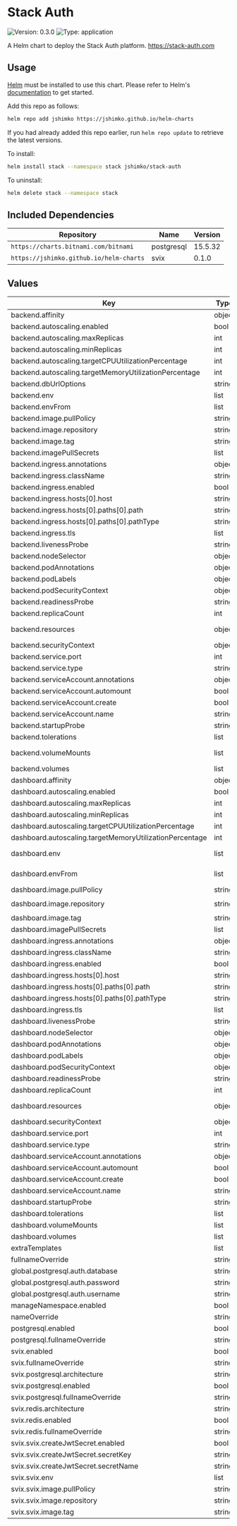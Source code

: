 # Stack Auth

![Version: 0.3.0](https://img.shields.io/badge/Version-0.3.0-informational?style=flat-square) ![Type: application](https://img.shields.io/badge/Type-application-informational?style=flat-square)

A Helm chart to deploy the Stack Auth platform. <https://stack-auth.com>

## Usage

[Helm](https://helm.sh) must be installed to use this chart. Please refer to
Helm's [documentation](https://helm.sh/docs) to get started.

Add this repo as follows:

```sh
helm repo add jshimko https://jshimko.github.io/helm-charts
```

If you had already added this repo earlier, run `helm repo update` to retrieve
the latest versions.

To install:

```sh
helm install stack --namespace stack jshimko/stack-auth
```

To uninstall:

```sh
helm delete stack --namespace stack
```

## Included Dependencies

| Repository                              | Name       | Version |
| --------------------------------------- | ---------- | ------- |
| `https://charts.bitnami.com/bitnami`    | postgresql | 15.5.32 |
| `https://jshimko.github.io/helm-charts` | svix       | 0.1.0   |

## Values

| Key | Type | Default | Description |
|-----|------|---------|-------------|
| backend.affinity | object | `{}` |  |
| backend.autoscaling.enabled | bool | `false` |  |
| backend.autoscaling.maxReplicas | int | `10` |  |
| backend.autoscaling.minReplicas | int | `1` |  |
| backend.autoscaling.targetCPUUtilizationPercentage | int | `80` |  |
| backend.autoscaling.targetMemoryUtilizationPercentage | int | `95` |  |
| backend.dbUrlOptions | string | `"schema=public"` |  |
| backend.env | list | `[]` | Backend environment variables - see available [.env](https://github.com/stack-auth/stack/blob/dev/apps/backend/.env) options |
| backend.envFrom | list | `[]` | Backend environment variables from secrets or configmaps |
| backend.image.pullPolicy | string | `"IfNotPresent"` |  |
| backend.image.repository | string | `"jshimko/stack-backend"` |  |
| backend.image.tag | string | `"dev"` |  |
| backend.imagePullSecrets | list | `[]` |  |
| backend.ingress.annotations | object | `{}` |  |
| backend.ingress.className | string | `""` |  |
| backend.ingress.enabled | bool | `false` |  |
| backend.ingress.hosts[0].host | string | `"example.com"` |  |
| backend.ingress.hosts[0].paths[0].path | string | `"/"` |  |
| backend.ingress.hosts[0].paths[0].pathType | string | `"ImplementationSpecific"` |  |
| backend.ingress.tls | list | `[]` |  |
| backend.livenessProbe | string | `nil` |  |
| backend.nodeSelector | object | `{}` |  |
| backend.podAnnotations | object | `{}` |  |
| backend.podLabels | object | `{}` |  |
| backend.podSecurityContext | object | `{}` |  |
| backend.readinessProbe | string | `nil` |  |
| backend.replicaCount | int | `1` |  |
| backend.resources | object | `{}` | <https://kubernetes.io/docs/concepts/configuration/manage-resources-containers/> |
| backend.securityContext | object | `{}` |  |
| backend.service.port | int | `8102` |  |
| backend.service.type | string | `"ClusterIP"` |  |
| backend.serviceAccount.annotations | object | `{}` |  |
| backend.serviceAccount.automount | bool | `true` |  |
| backend.serviceAccount.create | bool | `true` |  |
| backend.serviceAccount.name | string | `""` |  |
| backend.startupProbe | string | `nil` |  |
| backend.tolerations | list | `[]` |  |
| backend.volumeMounts | list | `[]` | Additional volumeMounts on the output Deployment definition. |
| backend.volumes | list | `[]` | Additional volumes on the output Deployment definition. |
| dashboard.affinity | object | `{}` |  |
| dashboard.autoscaling.enabled | bool | `false` |  |
| dashboard.autoscaling.maxReplicas | int | `10` |  |
| dashboard.autoscaling.minReplicas | int | `1` |  |
| dashboard.autoscaling.targetCPUUtilizationPercentage | int | `80` |  |
| dashboard.autoscaling.targetMemoryUtilizationPercentage | int | `95` |  |
| dashboard.env | list | `[]` | Dashboard environment variables - see available [.env](https://github.com/stack-auth/stack/blob/dev/apps/dashboard/.env) options |
| dashboard.envFrom | list | `[]` | Dashboard environment variables from secrets or configmaps |
| dashboard.image.pullPolicy | string | `"IfNotPresent"` |  |
| dashboard.image.repository | string | `"jshimko/stack-dashboard"` |  |
| dashboard.image.tag | string | `"dev"` |  |
| dashboard.imagePullSecrets | list | `[]` |  |
| dashboard.ingress.annotations | object | `{}` |  |
| dashboard.ingress.className | string | `""` |  |
| dashboard.ingress.enabled | bool | `false` |  |
| dashboard.ingress.hosts[0].host | string | `"example.com"` |  |
| dashboard.ingress.hosts[0].paths[0].path | string | `"/"` |  |
| dashboard.ingress.hosts[0].paths[0].pathType | string | `"ImplementationSpecific"` |  |
| dashboard.ingress.tls | list | `[]` |  |
| dashboard.livenessProbe | string | `nil` |  |
| dashboard.nodeSelector | object | `{}` |  |
| dashboard.podAnnotations | object | `{}` |  |
| dashboard.podLabels | object | `{}` |  |
| dashboard.podSecurityContext | object | `{}` |  |
| dashboard.readinessProbe | string | `nil` |  |
| dashboard.replicaCount | int | `1` |  |
| dashboard.resources | object | `{}` | <https://kubernetes.io/docs/concepts/configuration/manage-resources-containers/> |
| dashboard.securityContext | object | `{}` |  |
| dashboard.service.port | int | `8101` |  |
| dashboard.service.type | string | `"ClusterIP"` |  |
| dashboard.serviceAccount.annotations | object | `{}` |  |
| dashboard.serviceAccount.automount | bool | `true` |  |
| dashboard.serviceAccount.create | bool | `true` |  |
| dashboard.serviceAccount.name | string | `""` |  |
| dashboard.startupProbe | string | `nil` |  |
| dashboard.tolerations | list | `[]` |  |
| dashboard.volumeMounts | list | `[]` |  |
| dashboard.volumes | list | `[]` |  |
| extraTemplates | list | `[]` | Any misc extra K8s manifests you'd like to create |
| fullnameOverride | string | `""` |  |
| global.postgresql.auth.database | string | `"stack"` |  |
| global.postgresql.auth.password | string | `"stack123"` |  |
| global.postgresql.auth.username | string | `"stack"` |  |
| manageNamespace.enabled | bool | `false` |  |
| nameOverride | string | `""` |  |
| postgresql.enabled | bool | `true` |  |
| postgresql.fullnameOverride | string | `"stack-postgresql"` |  |
| svix.enabled | bool | `true` |  |
| svix.fullnameOverride | string | `"svix"` |  |
| svix.postgresql.architecture | string | `"standalone"` | `standalone` or `replication` |
| svix.postgresql.enabled | bool | `true` |  |
| svix.postgresql.fullnameOverride | string | `"svix-postgresql"` |  |
| svix.redis.architecture | string | `"standalone"` | `standalone` or `replication` |
| svix.redis.enabled | bool | `true` |  |
| svix.redis.fullnameOverride | string | `"svix-redis"` |  |
| svix.svix.createJwtSecret.enabled | bool | `true` |  |
| svix.svix.createJwtSecret.secretKey | string | `"STACK_SVIX_API_KEY"` |  |
| svix.svix.createJwtSecret.secretName | string | `"svix-jwt-secret"` |  |
| svix.svix.env | list | `[]` | Svix server config. See [docs](https://github.com/svix/svix-webhooks/blob/main/server/svix-server/config.default.toml) |
| svix.svix.image.pullPolicy | string | `"Always"` |  |
| svix.svix.image.repository | string | `"svix/svix-server"` |  |
| svix.svix.image.tag | string | `"latest"` |  |
